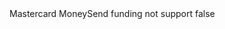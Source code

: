 <?xml version="1.0" encoding="UTF-8"?>
<CustomMetadata xmlns="http://soap.sforce.com/2006/04/metadata">
    <label>Mastercard MoneySend funding not support</label>
    <protected>false</protected>
</CustomMetadata>
